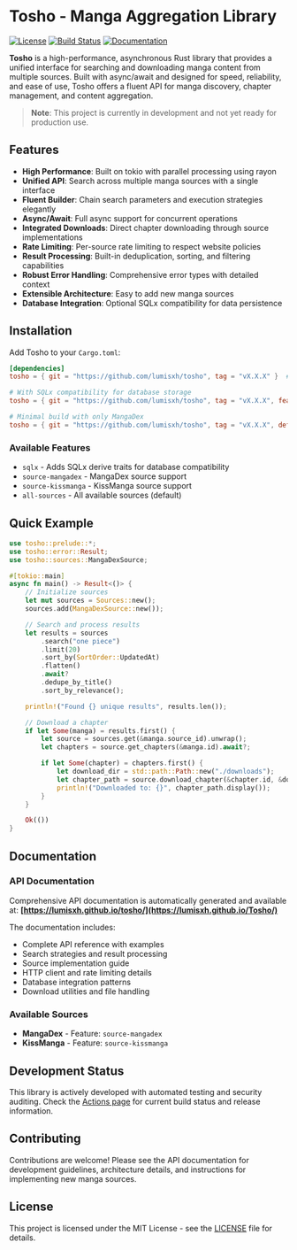 # Tosho - Manga Aggregation Library

[![License](https://img.shields.io/badge/license-MIT-blue.svg)](LICENSE)
[![Build Status](https://github.com/lumisxh/tosho/workflows/Release%20and%20Documentation/badge.svg)](https://github.com/lumisxh/tosho/actions)
[![Documentation](https://img.shields.io/badge/docs-latest-blue.svg)](https://lumisxh.github.io/tosho/)

**Tosho** is a high-performance, asynchronous Rust library that provides a unified interface for searching and downloading manga content from multiple sources. Built with async/await and designed for speed, reliability, and ease of use, Tosho offers a fluent API for manga discovery, chapter management, and content aggregation.

> **Note**: This project is currently in development and not yet ready for production use.

## Features

- **High Performance**: Built on tokio with parallel processing using rayon
- **Unified API**: Search across multiple manga sources with a single interface
- **Fluent Builder**: Chain search parameters and execution strategies elegantly
- **Async/Await**: Full async support for concurrent operations
- **Integrated Downloads**: Direct chapter downloading through source implementations
- **Rate Limiting**: Per-source rate limiting to respect website policies
- **Result Processing**: Built-in deduplication, sorting, and filtering capabilities
- **Robust Error Handling**: Comprehensive error types with detailed context
- **Extensible Architecture**: Easy to add new manga sources
- **Database Integration**: Optional SQLx compatibility for data persistence

## Installation

Add Tosho to your `Cargo.toml`:

```toml
[dependencies]
tosho = { git = "https://github.com/lumisxh/tosho", tag = "vX.X.X" }  # Replace `vX.X.X` with the version you want to use

# With SQLx compatibility for database storage
tosho = { git = "https://github.com/lumisxh/tosho", tag = "vX.X.X", features = ["sqlx"] }

# Minimal build with only MangaDex
tosho = { git = "https://github.com/lumisxh/tosho", tag = "vX.X.X", default-features = false, features = ["source-mangadex"] }
```

### Available Features

- `sqlx` - Adds SQLx derive traits for database compatibility
- `source-mangadex` - MangaDex source support
- `source-kissmanga` - KissManga source support
- `all-sources` - All available sources (default)

## Quick Example

```rust
use tosho::prelude::*;
use tosho::error::Result;
use tosho::sources::MangaDexSource;

#[tokio::main]
async fn main() -> Result<()> {
    // Initialize sources
    let mut sources = Sources::new();
    sources.add(MangaDexSource::new());

    // Search and process results
    let results = sources
        .search("one piece")
        .limit(20)
        .sort_by(SortOrder::UpdatedAt)
        .flatten()
        .await?
        .dedupe_by_title()
        .sort_by_relevance();

    println!("Found {} unique results", results.len());

    // Download a chapter
    if let Some(manga) = results.first() {
        let source = sources.get(&manga.source_id).unwrap();
        let chapters = source.get_chapters(&manga.id).await?;

        if let Some(chapter) = chapters.first() {
            let download_dir = std::path::Path::new("./downloads");
            let chapter_path = source.download_chapter(&chapter.id, &download_dir).await?;
            println!("Downloaded to: {}", chapter_path.display());
        }
    }

    Ok(())
}
```

## Documentation

### API Documentation

Comprehensive API documentation is automatically generated and available at:
**[https://lumisxh.github.io/tosho/](https://lumisxh.github.io/Tosho/)**

The documentation includes:

- Complete API reference with examples
- Search strategies and result processing
- Source implementation guide
- HTTP client and rate limiting details
- Database integration patterns
- Download utilities and file handling

### Available Sources

- **MangaDex** - Feature: `source-mangadex`
- **KissManga** - Feature: `source-kissmanga`

## Development Status

This library is actively developed with automated testing and security auditing. Check the [Actions page](https://github.com/lumisxh/tosho/actions) for current build status and release information.

## Contributing

Contributions are welcome! Please see the API documentation for development guidelines, architecture details, and instructions for implementing new manga sources.

## License

This project is licensed under the MIT License - see the [LICENSE](LICENSE) file for details.
